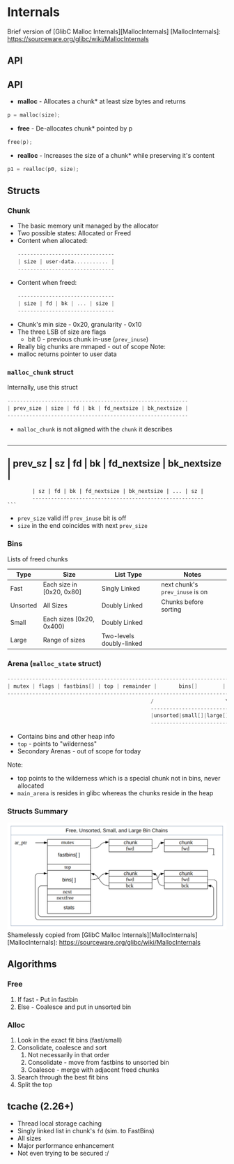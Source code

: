 # Internals
Brief version of [GlibC Malloc Internals][MallocInternals]
[MallocInternals]: https://sourceware.org/glibc/wiki/MallocInternals


## API


## API
* __malloc__ - Allocates a chunk* at least size bytes and returns
```C
p = malloc(size);
```

* __free__ - De-allocates chunk* pointed by p
```C
free(p);
```

* __realloc__ - Increases the size of a chunk* while preserving it's content
```C
p1 = realloc(p0, size);
```


## Structs


### Chunk
* The basic memory unit managed by the allocator
* Two possible states: Allocated or Freed
* Content when allocated:
    ```C
    -------------------------------
    | size | user-data........... |
    -------------------------------
    ```
* Content when freed:
    ```C
    -------------------------------
    | size | fd | bk | ... | size |
    -------------------------------
    ```
* Chunk's min size - 0x20, granularity - 0x10
* The three LSB of size are flags
    - bit 0 - previous chunk in-use (`prev_inuse`)
* Really big chunks are mmaped - out of scope
Note:
* malloc returns pointer to user data


### `malloc_chunk` struct
Internally, use this struct
```C
----------------------------------------------------------
| prev_size | size | fd | bk | fd_nextsize | bk_nextsize |
----------------------------------------------------------
```
* `malloc_chunk` is not aligned with the `chunk` it describes
    ```C
 ------------------------------------------------------
 | prev_sz | sz | fd | bk | fd_nextsize | bk_nextsize |
 -----------------------------------------------------------------
            | sz | fd | bk | fd_nextsize | bk_nextsize | ... | sz |
            -------------------------------------------------------
    ```
* `prev_size` valid iff `prev_inuse` bit is off
* `size` in the end coincides with next `prev_size`


### Bins
Lists of freed chunks

| Type | Size |  List Type | Notes|
|------|------|------------|------|
| Fast | Each size in [0x20, 0x80] | Singly Linked | next chunk's `prev_inuse` is on |
| Unsorted | All Sizes | Doubly Linked | Chunks before sorting 
| Small | Each sizes [0x20, 0x400) | Doubly Linked | |
| Large | Range of sizes | Two-levels doubly-linked | |


### Arena (`malloc_state` struct)
```C
--------------------------------------------------------------------------
| mutex | flags | fastbins[] | top | remainder |       bins[]        |...|
--------------------------------------------------------------------------
                                              /                       \
                                              --------------------------
                                              |unsorted|small[]|large[]|
                                              --------------------------
```
* Contains bins and other heap info
* `top` - points to "wilderness" 
* Secondary Arenas - out of scope for today

Note:
* top points to the wilderness which is a special chunk not in bins, never allocated
* `main_arena` is resides in glibc whereas the chunks reside in the heap


### Structs Summary
![arena and bins](content/arena_and_bins.png)
Shamelessly copied from [GlibC Malloc Internals][MallocInternals]
[MallocInternals]: https://sourceware.org/glibc/wiki/MallocInternals


## Algorithms


### Free
1. If fast - Put in fastbin
2. Else - Coalesce and put in unsorted bin


### Alloc
1. Look in the exact fit bins (fast/small)
2. Consolidate, coalesce and sort
    1. Not necessarily in that order
    2. Consolidate - move from fastbins to unsorted bin
    3. Coalesce - merge with adjacent freed chunks
3. Search through the best fit bins
4. Split the top


## tcache (2.26+)
* Thread local storage caching
* Singly linked list in chunk's `fd` (sim. to FastBins)
* All sizes
* Major performance enhancement 
* Not even trying to be secured :/
